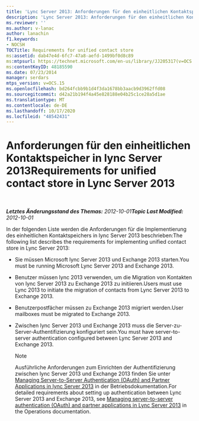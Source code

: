 ```yaml
---
title: 'Lync Server 2013: Anforderungen für den einheitlichen Kontaktspeicher'
description: 'Lync Server 2013: Anforderungen für den einheitlichen Kontaktspeicher.'
ms.reviewer: ''
ms.author: v-lanac
author: lanachin
f1.keywords:
- NOCSH
TOCTitle: Requirements for unified contact store
ms:assetid: dab47e4d-6fc7-47a8-aefd-1499bf0d8c89
ms:mtpsurl: https://technet.microsoft.com/en-us/library/JJ205317(v=OCS.15)
ms:contentKeyID: 48185590
ms.date: 07/23/2014
manager: serdars
mtps_version: v=OCS.15
ms.openlocfilehash: bd264fcbb9b1d4f3da1678bb3aacb9d3962ffd08
ms.sourcegitcommit: d42a21b194f4a45e828188e04b25c1ce28a5d1ae
ms.translationtype: MT
ms.contentlocale: de-DE
ms.lasthandoff: 10/17/2020
ms.locfileid: "48542431"
---
```

# <a name="requirements-for-unified-contact-store-in-lync-server-2013"></a><span data-ttu-id="c410b-103">Anforderungen für den einheitlichen Kontaktspeicher in lync Server 2013</span><span class="sxs-lookup"><span data-stu-id="c410b-103">Requirements for unified contact store in Lync Server 2013</span></span>

<div data-xmlns="http://www.w3.org/1999/xhtml">

<div class="topic" data-xmlns="http://www.w3.org/1999/xhtml" data-msxsl="urn:schemas-microsoft-com:xslt" data-cs="https://msdn.microsoft.com/">

<div data-asp="https://msdn2.microsoft.com/asp">



</div>

<div id="mainSection">

<div id="mainBody">

<span> </span>

<span data-ttu-id="c410b-104">_**Letztes Änderungsstand des Themas:** 2012-10-01_</span><span class="sxs-lookup"><span data-stu-id="c410b-104">_**Topic Last Modified:** 2012-10-01_</span></span>

<span data-ttu-id="c410b-105">In der folgenden Liste werden die Anforderungen für die Implementierung des einheitlichen Kontaktspeichers in lync Server 2013 beschrieben:</span><span class="sxs-lookup"><span data-stu-id="c410b-105">The following list describes the requirements for implementing unified contact store in Lync Server 2013:</span></span>

  - <span data-ttu-id="c410b-106">Sie müssen Microsoft lync Server 2013 und Exchange 2013 starten.</span><span class="sxs-lookup"><span data-stu-id="c410b-106">You must be running Microsoft Lync Server 2013 and Exchange 2013.</span></span>

  - <span data-ttu-id="c410b-107">Benutzer müssen lync 2013 verwenden, um die Migration von Kontakten von lync Server 2013 zu Exchange 2013 zu initiieren.</span><span class="sxs-lookup"><span data-stu-id="c410b-107">Users must use Lync 2013 to initiate the migration of contacts from Lync Server 2013 to Exchange 2013.</span></span>

  - <span data-ttu-id="c410b-108">Benutzerpostfächer müssen zu Exchange 2013 migriert werden.</span><span class="sxs-lookup"><span data-stu-id="c410b-108">User mailboxes must be migrated to Exchange 2013.</span></span>

  - <span data-ttu-id="c410b-109">Zwischen lync Server 2013 und Exchange 2013 muss die Server-zu-Server-Authentifizierung konfiguriert sein.</span><span class="sxs-lookup"><span data-stu-id="c410b-109">You must have server-to-server authentication configured between Lync Server 2013 and Exchange 2013.</span></span>
    
    <div>
    

    > [!NOTE]  
    > <span data-ttu-id="c410b-110">Ausführliche Anforderungen zum Einrichten der Authentifizierung zwischen lync Server 2013 und Exchange 2013 finden Sie unter <A href="lync-server-2013-managing-server-to-server-authentication-oauth-and-partner-applications.md">Managing Server-to-Server Authentication (OAuth) and Partner Applications in lync Server 2013</A> in der Betriebsdokumentation.</span><span class="sxs-lookup"><span data-stu-id="c410b-110">For detailed requirements about setting up authentication between Lync Server 2013 and Exchange 2013, see <A href="lync-server-2013-managing-server-to-server-authentication-oauth-and-partner-applications.md">Managing server-to-server authentication (OAuth) and partner applications in Lync Server 2013</A> in the Operations documentation.</span></span>

    
    </div>

</div>

<span> </span>

</div>

</div>

</div>

